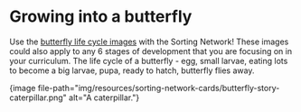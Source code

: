 # Growing into a butterfly

Use the [butterfly life cycle images]('resources:resource' 'sorting-network-cards') with the Sorting Network!
These images could also apply to any 6 stages of development that you are focusing on in your curriculum.
The life cycle of a butterfly - egg, small larvae, eating lots to become a big larvae, pupa, ready to hatch, butterfly flies away.

{image file-path="img/resources/sorting-network-cards/butterfly-story-caterpillar.png" alt="A caterpillar."}
